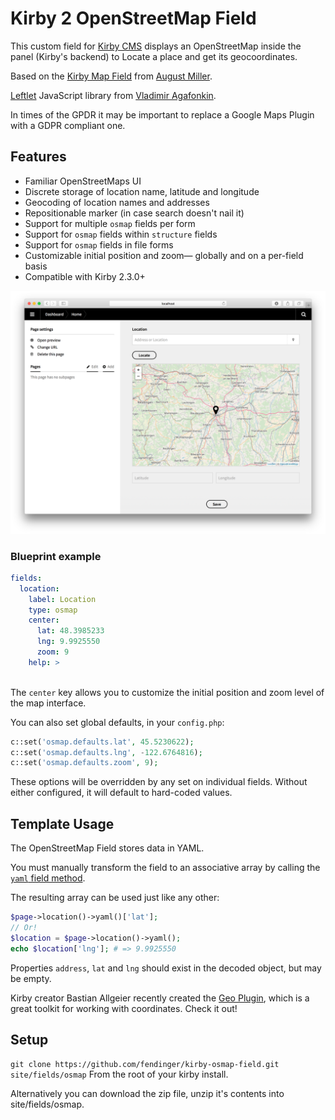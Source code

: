 # Kirby 2 OpenStreetMap Field

This custom field for [Kirby CMS](https://getkirby.com) displays an OpenStreetMap inside the panel (Kirby's backend) to Locate a place and get its geocoordinates.

Based on the [Kirby Map Field](https://github.com/AugustMiller/kirby-map-field) from [August Miller](https://github.com/AugustMiller).

[Leftlet](https://leafletjs.com) JavaScript library from [Vladimir Agafonkin](http://agafonkin.com/en).

In times of the GPDR it may be important to replace a Google Maps Plugin with a GDPR compliant one.

## Features

- Familiar OpenStreetMaps UI
- Discrete storage of location name, latitude and longitude
- Geocoding of location names and addresses
- Repositionable marker (in case search doesn't nail it)
- Support for multiple `osmap` fields per form
- Support for `osmap` fields within `structure` fields
- Support for `osmap` fields in file forms
- Customizable initial position and zoom— globally and on a per-field basis
- Compatible with Kirby 2.3.0+

![Kirby OpenStreetMap Field Screenshot](https://github.com/fendinger/kirby-osmap-field/raw/master/kirby-osmap-field.png)

### Blueprint example
```yml
fields:
  location:
    label: Location
    type: osmap
    center:
      lat: 48.3985233
      lng: 9.9925550
      zoom: 9
    help: >
    
```

The `center` key allows you to customize the initial position and zoom level of the map interface.

You can also set global defaults, in your `config.php`:

```php
c::set('osmap.defaults.lat', 45.5230622);
c::set('osmap.defaults.lng', -122.6764816);
c::set('osmap.defaults.zoom', 9);
```

These options will be overridden by any set on individual fields. Without either configured, it will default to hard-coded values.

## Template Usage

The OpenStreetMap Field stores data in YAML.

You must manually transform the field to an associative array by calling the [`yaml` field method](https://getkirby.com/docs/cheatsheet/field-methods/yaml).

The resulting array can be used just like any other:

```php
$page->location()->yaml()['lat'];
// Or!
$location = $page->location()->yaml();
echo $location['lng']; # => 9.9925550
```

Properties `address`, `lat` and `lng` should exist in the decoded object, but may be empty.

Kirby creator Bastian Allgeier recently created the [Geo Plugin](https://github.com/getkirby-plugins/geo-plugin), which is a great toolkit for working with coordinates. Check it out!

## Setup

``git clone https://github.com/fendinger/kirby-osmap-field.git site/fields/osmap``
From the root of your kirby install.

Alternatively you can download the zip file, unzip it's contents into site/fields/osmap.
